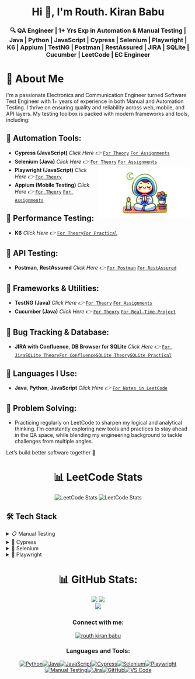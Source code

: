<h1 align="center">Hi 👋, I'm Routh. Kiran Babu</h1>
<h3 align="center">🔍 QA Engineer | 1+ Yrs Exp in Automation & Manual Testing | Java | Python | JavaScript | Cypress | Selenium | Playwright | K6 | Appium | TestNG | Postman | RestAssured | JIRA | SQLite | Cucumber | LeetCode | EC Engineer</h3>

# 👋 About Me
I'm a passionate Electronics and Communication Engineer turned Software Test Engineer with 1+ years of experience in both Manual and Automation Testing. I thrive on ensuring quality and reliability across web, mobile, and API layers. My testing toolbox is packed with modern frameworks and tools, including:
## 🔹 Automation Tools:
 - **Cypress (JavaScript)** *Click Here 👉* [`For Theory`](https://github.com/RouthKiranBabu/Masai-School-Journey/tree/main/Lectures/Cypress) [`For Assignments`](https://github.com/RouthKiranBabu/Masai-School-Journey/tree/main/Assignment/cypress)
 - **Selenium (Java)** *Click Here 👉* [`For Theory`](https://github.com/RouthKiranBabu/Masai-School-Journey/tree/main/Lectures/Selenium) [`For Assignments`](https://github.com/RouthKiranBabu/Masai-School-Journey/tree/main/Assignment/Selenium)<img align="right" alt="GIF" src="https://github.com/RouthKiranBabu/RouthKiranBabu/blob/main/imgif/gitgif.gif" width="250"/>
 - **Playwright (JavaScript)** *Click Here 👉* [`For Theory`](https://github.com/RouthKiranBabu/Masai-School-Journey/tree/main/Lectures/PlayWright)
 - **Appium (Mobile Testing)** *Click Here 👉* [`For Theory`](https://github.com/RouthKiranBabu/Masai-School-Journey/tree/main/Lectures/Appium) [`For Assignments`](https://github.com/RouthKiranBabu/Masai-School-Journey/tree/main/Assignment/Mobile%20Testing)
## 🔹 Performance Testing:
 - **K6** *Click Here 👉* [`For Theory`](https://github.com/RouthKiranBabu/Masai-School-Journey/tree/main/Lectures/K6%20for%20Performance%20Testing)[`For Practical`](https://github.com/RouthKiranBabu/Masai-School-Journey/tree/main/Lectures/K6%20for%20Performance%20Testing/K6%20Practical)
## 🔹 API Testing:
 - **Postman**, **RestAssured** *Click Here 👉* [`For Postman`](https://github.com/RouthKiranBabu/Masai-School-Journey/tree/main/Lectures/Postman) [`For RestAssured`](https://github.com/RouthKiranBabu/Masai-School-Journey/tree/main/Lectures/Rest%20Assured)
## 🔹 Frameworks & Utilities:
 - **TestNG (Java)** *Click Here 👉* [`For Theory`](https://github.com/RouthKiranBabu/Masai-School-Journey/tree/main/Lectures/TestNG) [`For Assignments`](https://github.com/RouthKiranBabu/Masai-School-Journey/tree/main/Assignment/TestNG%20Annotations%20and%20Comparison%20with%20JUnit_Assignment)
 - **Cucumber (Java)** *Click Here 👉* [`For Theory`](https://github.com/RouthKiranBabu/Masai-School-Journey/tree/main/Lectures/Cucumber) [`For Real-Time Project`](https://github.com/RouthKiranBabu/Selenium-Java-E2E-Testing-Project-for-Stylemate-Website/blob/part_1/outputRepresentation.gif)
## 🔹 Bug Tracking & Database:
 - **JIRA with Confluence**, **DB Browser for SQLite** *Click Here 👉* [`For Jira`](https://github.com/RouthKiranBabu/Masai-School-Journey/tree/main/Lectures/Jira)[`SQLite Theory`](https://github.com/RouthKiranBabu/Masai-School-Journey/tree/main/Lectures/DB%20Browser%20for%20SQLite)[`For Confluence`]()[`SQLite Theory`](https://github.com/RouthKiranBabu/Masai-School-Journey/tree/main/Lectures/DB%20Browser%20for%20SQLite)[`SQLite Practical`](https://github.com/RouthKiranBabu/Masai-School-Journey/tree/main/Lectures/DB%20Browser%20for%20SQLite/SQLite%20Practical)
## 🔹 Languages I Use:
 - **Java**, **Python**, **JavaScript**  *Click Here 👉* [`For Notes in LeetCode`](https://github.com/RouthKiranBabu/LeetCode?tab=readme-ov-file#-notes)
## 🔹 Problem Solving:
 - Practicing regularly on LeetCode to sharpen my logical and analytical thinking.
I’m constantly exploring new tools and practices to stay ahead in the QA space, while blending my engineering background to tackle challenges from multiple angles.

Let’s build better software together 🚀

<div align = 'center'>
 
# 📊 LeetCode Stats
 ![LeetCode Stats](https://leetcard.jacoblin.cool/routhkiranbabu?theme=dark&font=baloo&ext=heatmap)
 ![LeetCode Stats](https://leetcard.jacoblin.cool/routhkiranbabu?ext=activity)



</div>

<div align = 'left'>

 <!--Ask to the ChatGPT
 can you provide the tech stack badges to add in the github readme for the manual testing where I have experience with jira, excel, SDLC and STLC, functional and non functional, regression testing-->
## 🛠️ Tech Stack
<details>
 <summary>📋 Manual Testing</summary>
<div align='center'>
 
![Manual Testing](https://img.shields.io/badge/Testing-Manual%20Testing-blue?style=for-the-badge&logo=testing-library)
![JIRA](https://img.shields.io/badge/Tool-JIRA-0052CC?style=for-the-badge&logo=jira)
![Excel](https://img.shields.io/badge/Tool-Microsoft%20Excel-217346?style=for-the-badge&logo=microsoft-excel&logoColor=white)
![SDLC](https://img.shields.io/badge/Process-SDLC-blueviolet?style=for-the-badge)
![STLC](https://img.shields.io/badge/Process-STLC-ff69b4?style=for-the-badge)
![Functional Testing](https://img.shields.io/badge/Type-Functional%20Testing-success?style=for-the-badge)
![Non-Functional Testing](https://img.shields.io/badge/Type-Non--Functional%20Testing-critical?style=for-the-badge)
![Regression Testing](https://img.shields.io/badge/Type-Regression%20Testing-orange?style=for-the-badge)
<div>
</details>

<details>
 <summary>🤖 Cypress</summary>
<div align='center'>
 
![Cypress](https://img.shields.io/badge/Cypress-17202C?style=for-the-badge&logo=cypress&logoColor=white)
![JavaScript](https://img.shields.io/badge/JavaScript-F7DF1E?style=for-the-badge&logo=javascript&logoColor=black)
![Node.js](https://img.shields.io/badge/Node.js-339933?style=for-the-badge&logo=nodedotjs&logoColor=white)
![Mocha](https://img.shields.io/badge/Mocha-8D6748?style=for-the-badge&logo=mocha&logoColor=white)
![Chai](https://img.shields.io/badge/Chai-A30701?style=for-the-badge&logo=chai&logoColor=white)
![Git](https://img.shields.io/badge/Git-F05032?style=for-the-badge&logo=git&logoColor=white)
![GitHub](https://img.shields.io/badge/GitHub-100000?style=for-the-badge&logo=github&logoColor=white)
![Visual Studio Code](https://img.shields.io/badge/VS_Code-007ACC?style=for-the-badge&logo=visual-studio-code&logoColor=white)
![JSON](https://img.shields.io/badge/JSON-292929?style=for-the-badge&logo=json&logoColor=white)
![Postman](https://img.shields.io/badge/Postman-FF6C37?style=for-the-badge&logo=postman&logoColor=white)
<div>
</details>

<details>
 <summary>🤖 Selenium</summary>
<div align='center'>

 ![Java](https://img.shields.io/badge/Java-ED8B00?style=for-the-badge&logo=java&logoColor=white)
![Selenium](https://img.shields.io/badge/Selenium-43B02A?style=for-the-badge&logo=selenium&logoColor=white)
![TestNG](https://img.shields.io/badge/TestNG-FF6C37?style=for-the-badge&logo=testing-library&logoColor=white)
![Maven](https://img.shields.io/badge/Maven-C71A36?style=for-the-badge&logo=apachemaven&logoColor=white)
![Git](https://img.shields.io/badge/Git-F05032?style=for-the-badge&logo=git&logoColor=white)
![GitHub](https://img.shields.io/badge/GitHub-181717?style=for-the-badge&logo=github&logoColor=white)
![IntelliJ IDEA](https://img.shields.io/badge/IntelliJIDEA-000000?style=for-the-badge&logo=intellijidea&logoColor=white)
![Apache POI](https://img.shields.io/badge/Apache%20POI-30758F?style=for-the-badge&logo=apache&logoColor=white)
![Extent Reports](https://img.shields.io/badge/Extent--Reports-3C3C3C?style=for-the-badge&logo=report&logoColor=white)
<div>
</details>

<details>
 <summary>🤖 Playwright</summary>
<div align='center'>

![Playwright](https://img.shields.io/badge/Playwright-%23E60073?style=for-the-badge&logo=playwright&logoColor=white)
![JavaScript](https://img.shields.io/badge/JavaScript-F7DF1E?style=for-the-badge&logo=javascript&logoColor=black)
![TypeScript](https://img.shields.io/badge/TypeScript-007ACC?style=for-the-badge&logo=typescript&logoColor=white)
![Node.js](https://img.shields.io/badge/Node.js-339933?style=for-the-badge&logo=nodedotjs&logoColor=white)
![NPM](https://img.shields.io/badge/NPM-CB3837?style=for-the-badge&logo=npm&logoColor=white)
![Visual Studio Code](https://img.shields.io/badge/VSCode-0078d7?style=for-the-badge&logo=visualstudiocode&logoColor=white)
![Git](https://img.shields.io/badge/Git-F05032?style=for-the-badge&logo=git&logoColor=white)
![GitHub](https://img.shields.io/badge/GitHub-181717?style=for-the-badge&logo=github&logoColor=white)
![Testing](https://img.shields.io/badge/End--to--End%20Testing-999999?style=for-the-badge&logo=testinglibrary&logoColor=white)

<div>
</details>
 
</div>

<div align='center'>
 
# 📊 GitHub Stats:
<!--Stats Stays side by side-->
![](https://github-readme-stats.vercel.app/api?username=RouthKiranBabu&theme=dark&hide_border=false&include_all_commits=false&count_private=false)
![](https://github-readme-streak-stats.herokuapp.com/?user=RouthKiranBabu&theme=dark&hide_border=false)<br/>![](https://github-readme-stats.vercel.app/api/top-langs/?username=RouthKiranBabu&theme=dark&hide_border=false&include_all_commits=false&count_private=false&layout=compact)
</div>
</div>

<h3 align="center">Connect with me:</h3>
<p align="center">
<a href="https://www.linkedin.com/in/routhkiranbabu/" target="blank"><img align="center" src="https://raw.githubusercontent.com/rahuldkjain/github-profile-readme-generator/master/src/images/icons/Social/linked-in-alt.svg" alt="routh kiran babu" height="30" width="40" /></a>
</p>

<h3 align="center">Languages and Tools:</h3>
<p align="center"> <!--<a href="https://www.cypress.io" target="_blank" rel="noreferrer"> <img src="https://raw.githubusercontent.com/simple-icons/simple-icons/6e46ec1fc23b60c8fd0d2f2ff46db82e16dbd75f/icons/cypress.svg" alt="cypress" width="40" height="40"/> </a> <a href="https://git-scm.com/" target="_blank" rel="noreferrer"> <img src="https://www.vectorlogo.zone/logos/git-scm/git-scm-icon.svg" alt="git" width="40" height="40"/> </a> <a href="https://www.java.com" target="_blank" rel="noreferrer"> <img src="https://raw.githubusercontent.com/devicons/devicon/master/icons/java/java-original.svg" alt="java" width="40" height="40"/> </a> <a href="https://developer.mozilla.org/en-US/docs/Web/JavaScript" target="_blank" rel="noreferrer"> <img src="https://raw.githubusercontent.com/devicons/devicon/master/icons/javascript/javascript-original.svg" alt="javascript" width="40" height="40"/> </a> <a href="https://mochajs.org" target="_blank" rel="noreferrer"> <img src="https://www.vectorlogo.zone/logos/mochajs/mochajs-icon.svg" alt="mocha" width="40" height="40"/> </a> <a href="https://www.python.org" target="_blank" rel="noreferrer"> <img src="https://raw.githubusercontent.com/devicons/devicon/master/icons/python/python-original.svg" alt="python" width="40" height="40"/> </a> <a href="https://www.selenium.dev" target="_blank" rel="noreferrer"> <img src="https://raw.githubusercontent.com/detain/svg-logos/780f25886640cef088af994181646db2f6b1a3f8/svg/selenium-logo.svg" alt="selenium" width="40" height="40"/> </a> 
 -->
<!-- Python --><a href = "https://www.python.org/"><img src="https://cdn.jsdelivr.net/gh/devicons/devicon/icons/python/python-original.svg" alt="Python" width="40" height="40"/></a><!-- Java --><a href = "https://www.oracle.com/java/"><img src="https://cdn.jsdelivr.net/gh/devicons/devicon/icons/java/java-original.svg" alt="Java" width="40" height="40"/></a><!-- JavaScript --><a href = "https://developer.mozilla.org/en-US/docs/Web/JavaScript"><img src="https://cdn.jsdelivr.net/gh/devicons/devicon/icons/javascript/javascript-original.svg" alt="JavaScript" width="40" height="40"/></a><!-- Cypress --><a href = "https://www.cypress.io"><img src="https://cdn.jsdelivr.net/gh/devicons/devicon/icons/cypressio/cypressio-original.svg" alt="Cypress" width="40" height="40"/></a><!-- Selenium --><a href = "https://www.selenium.dev"><img src="https://cdn.jsdelivr.net/gh/devicons/devicon/icons/selenium/selenium-original.svg" alt="Selenium" width="40" height="40"/></a><!-- Playwright --><a href = "https://playwright.dev"><img src="https://playwright.dev/img/playwright-logo.svg" alt="Playwright" width="40" height="40"/></a><!-- Manual Testing (No specific logo, using checkmark emoji) --><a href = "https://www.guru99.com/manual-testing.html"><img src="https://img.icons8.com/ios-filled/50/000000/inspection.png" alt="Manual Testing" width="40" height="40"/></a><!-- Jira --><a href = "https://www.atlassian.com/software/jira"><img src="https://cdn.jsdelivr.net/gh/devicons/devicon/icons/jira/jira-original.svg" alt="Jira" width="40" height="40"/></a><!-- GitHub --><a href = "https://github.com"><img src="https://cdn.jsdelivr.net/gh/devicons/devicon/icons/github/github-original.svg" alt="GitHub" width="40" height="40"/></a><!-- Visual Studio Code --><a href = "https://code.visualstudio.com"><img src="https://cdn.jsdelivr.net/gh/devicons/devicon/icons/vscode/vscode-original.svg" alt="VS Code" width="40" height="40"/></a>
</p>


<!--
**RouthKiranBabu/RouthKiranBabu** is a ✨ _special_ ✨ repository because its `README.md` (this file) appears on your GitHub profile.

Here are some ideas to get you started:

- 🔭 I’m currently working on ...
- 🌱 I’m currently learning ...
- 👯 I’m looking to collaborate on ...
- 🤔 I’m looking for help with ...
- 💬 Ask me about ...
- 📫 How to reach me: ...
- 😄 Pronouns: ...
- ⚡ Fun fact: ...
-->

